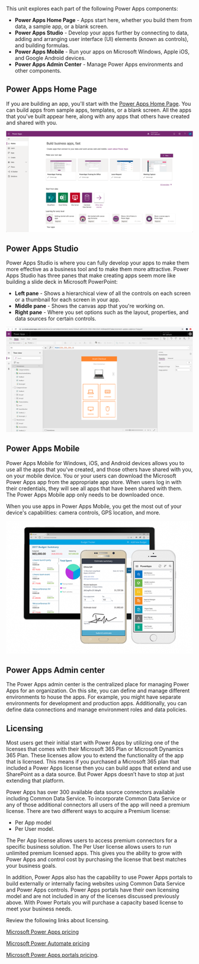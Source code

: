 This unit explores each part of the following Power Apps components:

* **Power Apps Home Page** - Apps start here, whether you build them from data, a sample app, or a blank screen.
* **Power Apps Studio** - Develop your apps further by connecting to data, adding and arranging user interface (UI) elements (known as controls), and building formulas.
* **Power Apps Mobile** - Run your apps on Microsoft Windows, Apple iOS, and Google Android devices.
* **Power Apps Admin Center** - Manage Power Apps environments and other components.

## Power Apps Home Page
If you are building an app, you'll start with the [Power Apps Home Page](https://make.powerapps.com). You can build apps from sample apps, templates, or a blank screen. All the apps that you've built appear here, along with any apps that others have created and shared with you.

![The Power Apps home page](../media/powerapps-homepage5.png)

## Power Apps Studio
Power Apps Studio is where you can fully develop your apps to make them more effective as a business tool and to make them more attractive. Power Apps Studio has three panes that make creating apps seem more like building a slide deck in Microsoft PowerPoint:

- **Left pane** - Shows a hierarchical view of all the controls on each screen or a thumbnail for each screen in your app.
- **Middle pane** - Shows the canvas app that you're working on.
- **Right pane** - Where you set options such as the layout, properties, and data sources for certain controls.

![Power Apps Studio](../media/powerapps-full-screen.png)

## Power Apps Mobile
Power Apps Mobile for Windows, iOS, and Android devices allows you to use all the apps that you've created, and those others have shared with you, on your mobile device. You or your users can download the Microsoft Power Apps app from the appropriate app store. When users log in with their credentials, they will see all apps that have been shared with them. The Power Apps Mobile app only needs to be downloaded once. 

When you use apps in Power Apps Mobile, you get the most out of your device's capabilities: camera controls, GPS location, and more.

![Power Apps Mobile](../media/powerapps-mobile.png)

## Power Apps Admin center
The Power Apps admin center is the centralized place for managing Power Apps for an organization. On this site, you can define and manage different environments to house the apps. For example, you might have separate environments for development and production apps. Additionally, you can define data connections and manage environment roles and data policies. 

## Licensing 

Most users get their initial start with Power Apps by utilizing one of the licenses that comes with their Microsoft 365 Plan or Microsoft Dynamics 365 Plan. These licenses allow you to extend the functionality of the app that is licensed. This means if you purchased a Microsoft 365 plan that included a Power Apps license then you can build apps that extend and use SharePoint as a data source. But Power Apps doesn’t have to stop at just extending that platform. 

Power Apps has over 300 available data source connectors available including Common Data Service. To incorporate Common Data Service or any of those additional connectors all users of the app will need a premium license. There are two different ways to acquire a Premium license: 
- Per App model 
- Per User model. 

The Per App license allows users to access premium connectors for a specific business solution. The Per User license allows users to run unlimited premium licensed apps. This gives you the ability to grow with Power Apps and control cost by purchasing the license that best matches your business goals. 

In addition, Power Apps also has the capability to use Power Apps portals to build externally or internally facing websites using Common Data Service and Power Apps controls. Power Apps portals have their own licensing model and are not included in any of the licenses discussed previously above. With Power Portals you will purchase a capacity based license to meet your business needs.  

Review the following links about licensing.

[Microsoft Power Apps pricing](https://powerapps.microsoft.com/pricing/?azureportal=true)

[Microsoft Power Automate pricing](https://us.flow.microsoft.com/pricing/?azureportal=true)

[Microsoft Power Apps portals pricing](https://powerapps.microsoft.com/portals/?azureportal=true).

